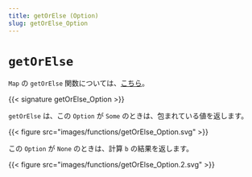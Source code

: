 ```yaml
---
title: getOrElse (Option)
slug: getOrElse_Option
---
```


# `getOrElse`

`Map` の `getOrElse` 関数については、[こちら](../getOrElse_Map)。

{{< signature getOrElse_Option >}}

`getOrElse` は、この `Option` が `Some` のときは、包まれている値を返します。

{{< figure src="images/functions/getOrElse_Option.svg" >}}

この `Option` が `None` のときは、計算 `b` の結果を返します。

{{< figure src="images/functions/getOrElse_Option.2.svg" >}}

